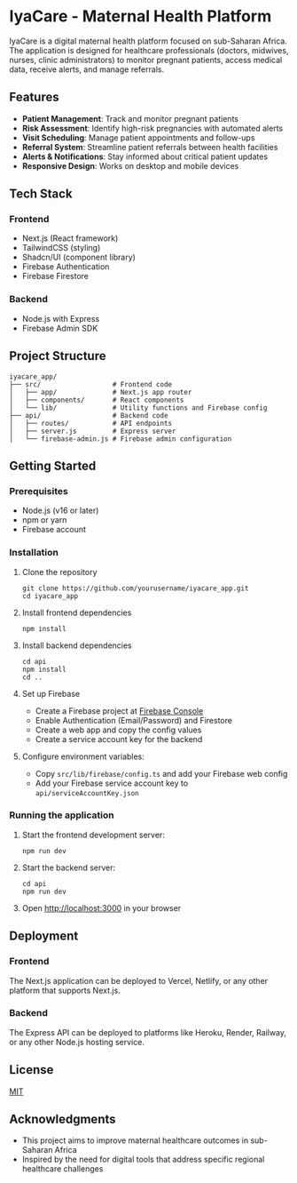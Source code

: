 # IyaCare - Maternal Health Platform

IyaCare is a digital maternal health platform focused on sub-Saharan Africa. The application is designed for healthcare professionals (doctors, midwives, nurses, clinic administrators) to monitor pregnant patients, access medical data, receive alerts, and manage referrals.

## Features

- **Patient Management**: Track and monitor pregnant patients
- **Risk Assessment**: Identify high-risk pregnancies with automated alerts
- **Visit Scheduling**: Manage patient appointments and follow-ups
- **Referral System**: Streamline patient referrals between health facilities
- **Alerts & Notifications**: Stay informed about critical patient updates
- **Responsive Design**: Works on desktop and mobile devices

## Tech Stack

### Frontend
- Next.js (React framework)
- TailwindCSS (styling)
- Shadcn/UI (component library)
- Firebase Authentication
- Firebase Firestore

### Backend
- Node.js with Express
- Firebase Admin SDK

## Project Structure

```
iyacare_app/
├── src/                  # Frontend code
│   ├── app/              # Next.js app router
│   ├── components/       # React components
│   └── lib/              # Utility functions and Firebase config
├── api/                  # Backend code
│   ├── routes/           # API endpoints
│   ├── server.js         # Express server
│   └── firebase-admin.js # Firebase admin configuration
```

## Getting Started

### Prerequisites

- Node.js (v16 or later)
- npm or yarn
- Firebase account

### Installation

1. Clone the repository
   ```
   git clone https://github.com/yourusername/iyacare_app.git
   cd iyacare_app
   ```

2. Install frontend dependencies
   ```
   npm install
   ```

3. Install backend dependencies
   ```
   cd api
   npm install
   cd ..
   ```

4. Set up Firebase
   - Create a Firebase project at [Firebase Console](https://console.firebase.google.com/)
   - Enable Authentication (Email/Password) and Firestore
   - Create a web app and copy the config values
   - Create a service account key for the backend

5. Configure environment variables:
   - Copy `src/lib/firebase/config.ts` and add your Firebase web config
   - Add your Firebase service account key to `api/serviceAccountKey.json`

### Running the application

1. Start the frontend development server:
   ```
   npm run dev
   ```

2. Start the backend server:
   ```
   cd api
   npm run dev
   ```

3. Open [http://localhost:3000](http://localhost:3000) in your browser

## Deployment

### Frontend
The Next.js application can be deployed to Vercel, Netlify, or any other platform that supports Next.js.

### Backend
The Express API can be deployed to platforms like Heroku, Render, Railway, or any other Node.js hosting service.

## License

[MIT](LICENSE)

## Acknowledgments

- This project aims to improve maternal healthcare outcomes in sub-Saharan Africa
- Inspired by the need for digital tools that address specific regional healthcare challenges
